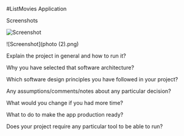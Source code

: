 #ListMovies Application

Screenshots

![Screenshot](photo(1).png)

![Screenshot](photo (2).png)

Explain the project in general and how to run it?


Why you have selected that software architecture?


Which software design principles you have followed in your project?


Any assumptions/comments/notes about any particular decision?


What would you change if you had more time?


What to do to make the app production ready?


Does your project require any particular tool to be able to run?
